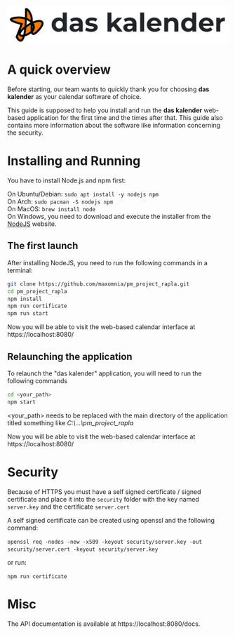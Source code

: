 ![](/app/banner.png)

# A quick overview
Before starting, our team wants to quickly thank you for choosing **das kalender** as your calendar software of choice. 

This guide is supposed to help you install and run the **das kalender** web-based application for the first time and the times after that.
This guide also contains more information about the software like information concerning the security.

# Installing and Running
You have to install Node.js and npm first:

On Ubuntu/Debian: `sudo apt install -y nodejs npm` \
On Arch: `sudo pacman -S nodejs npm` \
On MacOS: `brew install node`\
On Windows, you need to download and execute the installer from the [NodeJS](https://nodejs.org/en/download/) website.

## The first launch

After installing NodeJS, you need to run the following commands in a terminal:
```bash
git clone https://github.com/maxomnia/pm_project_rapla.git
cd pm_project_rapla
npm install
npm run certificate
npm run start
```

Now you will be able to visit the web-based calendar interface at https://localhost:8080/

## Relaunching the application
To relaunch the "das kalender" application, you will need to run the following commands
```bash
cd <your_path>
npm start
```
<your_path> needs to be replaced with the main directory of the application titled something like *C:\\...\pm_project_rapla*

Now you will be able to visit the web-based calendar interface at https://localhost:8080/

# Security

Because of HTTPS you must have a self signed certificate / signed certificate and place it into the `security` folder with the key named `server.key` and the certificate `server.cert`

A self signed certificate can be created using openssl and the following command:

`openssl req -nodes -new -x509 -keyout security/server.key -out security/server.cert -keyout security/server.key`

or run:

`npm run certificate`

# Misc
The API documentation is available at https://localhost:8080/docs.